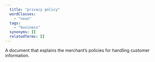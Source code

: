 ```yaml
---
  title: "privacy policy"
  wordClasses:
    - "noun"
  tags:
    - "business"
  synonyms: []
  relatedTerms: []
---
```

A document that explains the merchant’s policies for handling customer information.
